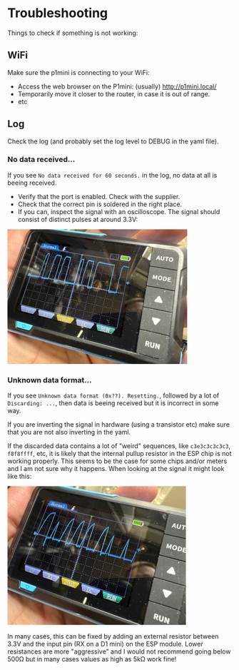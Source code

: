 # Troubleshooting
Things to check if something is not working:

## WiFi
Make sure the p1mini is connecting to your WiFi:
* Access the web browser on the P1mini: (usually) http://p1mini.local/
* Temporarily move it closer to the router, in case it is out of range.
* etc

## Log
Check the log (and probably set the log level to DEBUG in the yaml file).

### No data received...
If you see `No data received for 60 seconds.` in the log, no data at all is beeing received.
* Verify that the port is enabled. Check with the supplier.
* Check that the correct pin is soldered in the right place.
* If you can, inspect the signal with an oscilloscope. The signal should consist of distinct pulses at around 3.3V:

![Good signal](../images/signal-good.jpg)

### Unknown data format...
If you see `Unknown data format (0x??). Resetting.`, followed by a lot of `Discarding: ...`, then data is beeing received but it is incorrect in some way.

If you are inverting the signal in hardware (using a transistor etc) make sure that you are not also inverting in the yaml.

If the discarded data contains a lot of "weird" sequences, like `c3e3c3c3c3c3`, `f8f8ffff`, etc, it is likely that the internal pullup resistor in the ESP chip is not working properly. This seems to be the case for some chips and/or meters and I am not sure why it happens. When looking at the signal it might look like this:

![Bad signal](../images/signal-bad.jpg)

In many cases, this can be fixed by adding an external resistor between 3.3V and the input pin (RX on a D1 mini) on the ESP module. Lower resistances are more "aggressive" and I would not recommend going below 500Ω but in many cases values as high as 5kΩ work fine!

